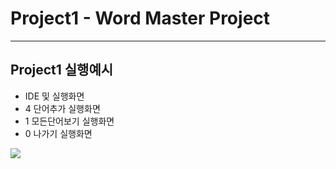 # Project1 - Word Master Project
----------------
## Project1 실행예시
  + IDE 및 실행화면
  + 4 단어추가 실행화면
  + 1 모든단어보기 실행화면
  + 0 나가기 실행화면
  <img src = "screenshot/0 나가기 실행예시.png" width = "400">
